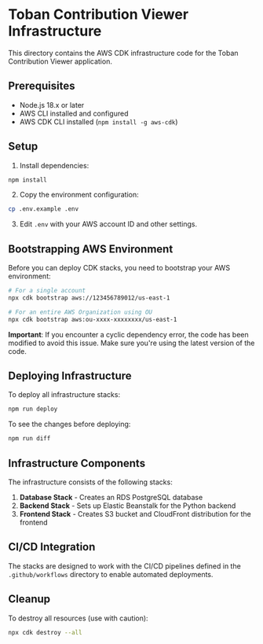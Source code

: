 # Toban Contribution Viewer Infrastructure

This directory contains the AWS CDK infrastructure code for the Toban Contribution Viewer application.

## Prerequisites

- Node.js 18.x or later
- AWS CLI installed and configured
- AWS CDK CLI installed (`npm install -g aws-cdk`)

## Setup

1. Install dependencies:

```bash
npm install
```

2. Copy the environment configuration:

```bash
cp .env.example .env
```

3. Edit `.env` with your AWS account ID and other settings.

## Bootstrapping AWS Environment

Before you can deploy CDK stacks, you need to bootstrap your AWS environment:

```bash
# For a single account
npx cdk bootstrap aws://123456789012/us-east-1

# For an entire AWS Organization using OU
npx cdk bootstrap aws:ou-xxxx-xxxxxxxx/us-east-1
```

**Important**: If you encounter a cyclic dependency error, the code has been modified to avoid this issue. Make sure you're using the latest version of the code.

## Deploying Infrastructure

To deploy all infrastructure stacks:

```bash
npm run deploy
```

To see the changes before deploying:

```bash
npm run diff
```

## Infrastructure Components

The infrastructure consists of the following stacks:

1. **Database Stack** - Creates an RDS PostgreSQL database
2. **Backend Stack** - Sets up Elastic Beanstalk for the Python backend
3. **Frontend Stack** - Creates S3 bucket and CloudFront distribution for the frontend

## CI/CD Integration

The stacks are designed to work with the CI/CD pipelines defined in the `.github/workflows` directory to enable automated deployments.

## Cleanup

To destroy all resources (use with caution):

```bash
npx cdk destroy --all
```